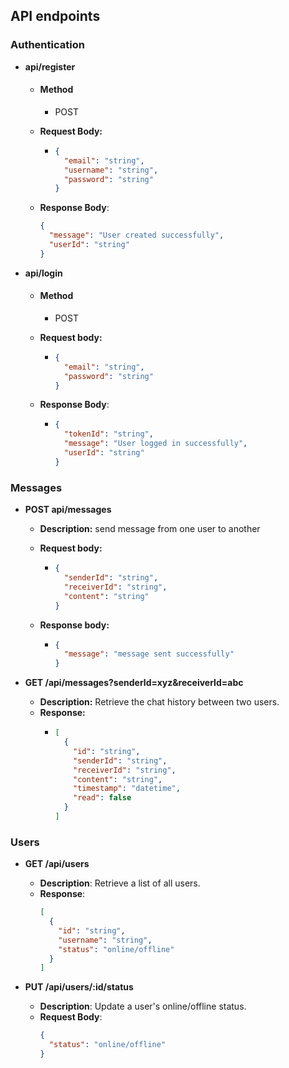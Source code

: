 ## API endpoints

### Authentication

- **api/register**

  - #### Method

    - POST

  - **Request Body:**

    - ```json
      {
        "email": "string",
        "username": "string",
        "password": "string"
      }
      ```

  - **Response Body**:
    ```json
    {
      "message": "User created successfully",
      "userId": "string"
    }
    ```

- **api/login**

  - #### Method

    - POST

  - **Request body:**

    - ```json
      {
        "email": "string",
        "password": "string"
      }
      ```

  - **Response Body**:

    - ```json
      {
        "tokenId": "string",
        "message": "User logged in successfully",
        "userId": "string"
      }
      ```

### Messages

- **POST api/messages**

  - **Description:** send message from one user to another
  - **Request body:**

    - ```json
      {
        "senderId": "string",
        "receiverId": "string",
        "content": "string"
      }
      ```

  - **Response body:**
    - ```json
      {
        "message": "message sent successfully"
      }
      ```

- **GET /api/messages?senderId=xyz&receiverId=abc**
  - **Description:** Retrieve the chat history between two users.
  - **Response:**
    - ```json
      [
        {
          "id": "string",
          "senderId": "string",
          "receiverId": "string",
          "content": "string",
          "timestamp": "datetime",
          "read": false
        }
      ]
      ```

### Users

- **GET /api/users**

  - **Description**: Retrieve a list of all users.
  - **Response**:
    ```json
    [
      {
        "id": "string",
        "username": "string",
        "status": "online/offline"
      }
    ]
    ```

- **PUT /api/users/:id/status**
  - **Description**: Update a user's online/offline status.
  - **Request Body**:
    ```json
    {
      "status": "online/offline"
    }
    ```
